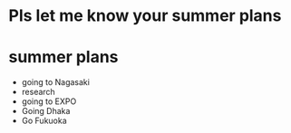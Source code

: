 # Pls let me know your summer plans

# summer plans
- going to Nagasaki
- research
- going to EXPO
- Going Dhaka
- Go Fukuoka